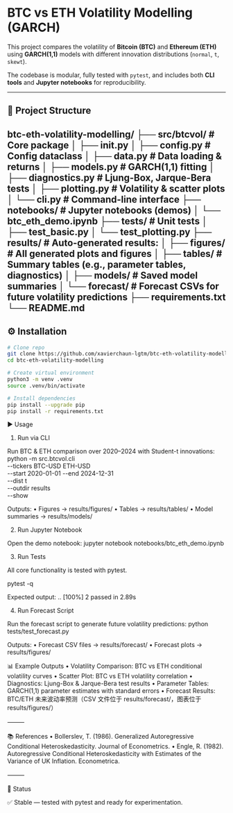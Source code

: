 # BTC vs ETH Volatility Modelling (GARCH)

This project compares the volatility of **Bitcoin (BTC)** and **Ethereum (ETH)** using **GARCH(1,1)** models with different innovation distributions (`normal`, `t`, `skewt`).

The codebase is modular, fully tested with `pytest`, and includes both **CLI tools** and **Jupyter notebooks** for reproducibility.

---

## 📂 Project Structure
btc-eth-volatility-modelling/
├── src/btcvol/           # Core package
│   ├── __init__.py
│   ├── config.py         # Config dataclass
│   ├── data.py           # Data loading & returns
│   ├── models.py         # GARCH(1,1) fitting
│   ├── diagnostics.py    # Ljung-Box, Jarque-Bera tests
│   ├── plotting.py       # Volatility & scatter plots
│   └── cli.py            # Command-line interface
├── notebooks/            # Jupyter notebooks (demos)
│   └── btc_eth_demo.ipynb
├── tests/                # Unit tests
│   ├── test_basic.py
│   └── test_plotting.py
├── results/              # Auto-generated results:
│   ├── figures/          # All generated plots and figures
│   ├── tables/           # Summary tables (e.g., parameter tables, diagnostics)
│   ├── models/           # Saved model summaries
│   └── forecast/         # Forecast CSVs for future volatility predictions
├── requirements.txt
└── README.md
---

## ⚙️ Installation

```bash
# Clone repo
git clone https://github.com/xavierchaun-lgtm/btc-eth-volatility-modelling.git
cd btc-eth-volatility-modelling

# Create virtual environment
python3 -m venv .venv
source .venv/bin/activate

# Install dependencies
pip install --upgrade pip
pip install -r requirements.txt
```

▶️ Usage

1. Run via CLI

Run BTC & ETH comparison over 2020–2024 with Student-t innovations:
python -m src.btcvol.cli \
  --tickers BTC-USD ETH-USD \
  --start 2020-01-01 --end 2024-12-31 \
  --dist t \
  --outdir results \
  --show

  Outputs:
	•	Figures → results/figures/
	•	Tables → results/tables/
	•	Model summaries → results/models/

2. Run Jupyter Notebook

Open the demo notebook:
jupyter notebook notebooks/btc_eth_demo.ipynb

3. Run Tests

All core functionality is tested with pytest.

pytest -q

Expected output:
..                                                                                                                                            [100%]
2 passed in 2.89s

4. Run Forecast Script

Run the forecast script to generate future volatility predictions:
python tests/test_forecast.py

Outputs:
	•	Forecast CSV files → results/forecast/
	•	Forecast plots → results/figures/

📊 Example Outputs
	•	Volatility Comparison: BTC vs ETH conditional volatility curves
	•	Scatter Plot: BTC vs ETH volatility correlation
	•	Diagnostics: Ljung-Box & Jarque-Bera test results
	•	Parameter Tables: GARCH(1,1) parameter estimates with standard errors
	•	Forecast Results: BTC/ETH 未来波动率预测（CSV 文件位于 results/forecast/，图表位于 results/figures/）

⸻

📚 References
	•	Bollerslev, T. (1986). Generalized Autoregressive Conditional Heteroskedasticity. Journal of Econometrics.
	•	Engle, R. (1982). Autoregressive Conditional Heteroskedasticity with Estimates of the Variance of UK Inflation. Econometrica.

⸻

🧪 Status

✅ Stable — tested with pytest and ready for experimentation.